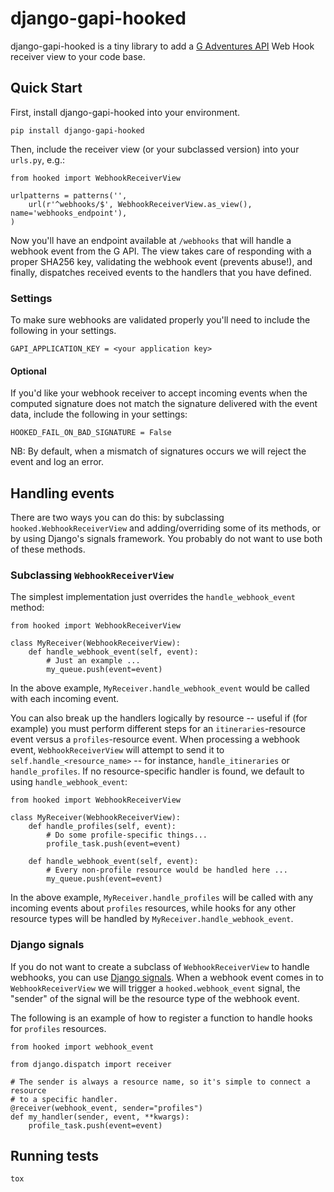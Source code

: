 # django-gapi-hooked

django-gapi-hooked is a tiny library to add a [G Adventures
API](https://developers.gadventures.com/) Web Hook receiver view to your code
base.

## Quick Start

First, install django-gapi-hooked into your environment.

    pip install django-gapi-hooked

Then, include the receiver view (or your subclassed version) into your `urls.py`,
e.g.:

    from hooked import WebhookReceiverView

    urlpatterns = patterns('',
        url(r'^webhooks/$', WebhookReceiverView.as_view(), name='webhooks_endpoint'),
    )

Now you'll have an endpoint available at `/webhooks` that will handle a webhook
event from the G API. The view takes care of responding with a proper SHA256
key, validating the webhook event (prevents abuse!), and finally, dispatches
received events to the handlers that you have defined.

### Settings

To make sure webhooks are validated properly you'll need to include the
following in your settings.

    GAPI_APPLICATION_KEY = <your application key>


#### Optional

If you'd like your webhook receiver to accept incoming events when the computed
signature does not match the signature delivered with the event data, include
the following in your settings:

    HOOKED_FAIL_ON_BAD_SIGNATURE = False

NB: By default, when a mismatch of signatures occurs we will reject the event and
log an error.


## Handling events

There are two ways you can do this: by subclassing `hooked.WebhookReceiverView`
and adding/overriding some of its methods, or by using Django's signals
framework. You probably do not want to use both of these methods.

### Subclassing `WebhookReceiverView`

The simplest implementation just overrides the `handle_webhook_event`
method:

    from hooked import WebhookReceiverView

    class MyReceiver(WebhookReceiverView):
        def handle_webhook_event(self, event):
            # Just an example ...
            my_queue.push(event=event)

In the above example, `MyReceiver.handle_webhook_event` would be called with
each incoming event.

You can also break up the handlers logically by resource -- useful if (for
example) you must perform different steps for an `itineraries`-resource event
versus a `profiles`-resource event. When processing a webhook event,
`WebhookReceiverView` will attempt to send it to `self.handle_<resource_name>`
-- for instance, `handle_itineraries` or `handle_profiles`. If no
resource-specific handler is found, we default to using `handle_webhook_event`:

    from hooked import WebhookReceiverView

    class MyReceiver(WebhookReceiverView):
        def handle_profiles(self, event):
            # Do some profile-specific things...
            profile_task.push(event=event)

        def handle_webhook_event(self, event):
            # Every non-profile resource would be handled here ...
            my_queue.push(event=event)

In the above example, `MyReceiver.handle_profiles` will be called with
any incoming events about `profiles` resources, while hooks for any other
resource types will be handled by `MyReceiver.handle_webhook_event`.

### Django signals

If you do not want to create a subclass of `WebhookReceiverView` to handle
webhooks, you can use [Django
signals](https://docs.djangoproject.com/en/1.10/topics/signals/). When a
webhook event comes in to `WebhookReceiverView` we will trigger a
`hooked.webhook_event` signal, the "sender" of the signal will be the
resource type of the webhook event.

The following is an example of how to register a function to handle hooks for
`profiles` resources.

    from hooked import webhook_event

    from django.dispatch import receiver

    # The sender is always a resource name, so it's simple to connect a resource
    # to a specific handler.
    @receiver(webhook_event, sender="profiles")
    def my_handler(sender, event, **kwargs):
        profile_task.push(event=event)

## Running tests

    tox
